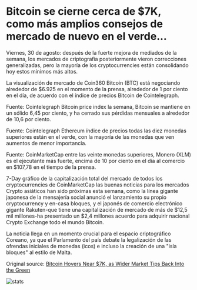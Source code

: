 # Bitcoin se cierne cerca de $7K, como más amplios consejos de mercado de nuevo en el verde...

Viernes, 30 de agosto: después de la fuerte mejora de mediados de la semana, los mercados de criptografía posteriormente vieron correcciones generalizadas, pero la mayoría de los cryptocurrencies están consolidando hoy estos mínimos más altos.

La visualización de mercado de Coin360 Bitcoin (BTC) está negociando alrededor de $6.925 en el momento de la prensa, alrededor de 1 por ciento en el día, de acuerdo con el índice de precios Bitcoin de Cointelegraph.

Fuente: Cointelegraph Bitcoin price index la semana, Bitcoin se mantiene en un sólido 6,45 por ciento, y ha cerrado sus pérdidas mensuales a alrededor de 10,6 por ciento.

Fuente: Cointelegraph Ethereum índice de precios todas las diez monedas superiores están en el verde, con la mayoría de las monedas que ven aumentos de menor importancia.

Fuente: CoinMarketCap entre las veinte monedas superiores, Monero (XLM) es el ejecutante más fuerte, encima de 10 por ciento en el día al comercio en $107,78 en el tiempo de la prensa.

7-Day gráfico de la capitalización total del mercado de todos los cryptocurrencies de CoinMarketCap las buenas noticias para los mercados Crypto asiáticos han sido próximas esta semana, como la línea gigante japonesa de la mensajería social anunció el lanzamiento su propio cryptocurrency y en-casa bloques, y el japonés de comercio electrónico gigante Rakuten-que tiene una capitalización de mercado de más de $12,5 mil millones-ha presentado un $2,4 millones acuerdo para adquirir nacional Crypto Exchange todo el mundo Bitcoin.

La noticia llega en un momento crucial para el espacio criptográfico Coreano, ya que el Parlamento del país debate la legalización de las ofrendas iniciales de monedas (icos) e incluso la creación de una "isla bloques" al estilo de Malta.

Original source: [Bitcoin Hovers Near $7K, as Wider Market Tips Back Into the Green](https://cointelegraph.com/news/bitcoin-hovers-nears-7k-as-wider-market-tips-back-into-the-green)

![stats](https://c.statcounter.com/11760860/0/a89fa40b/1/ "stats")